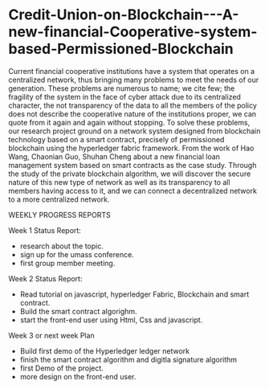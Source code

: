 # Credit-Union-on-Blockchain---A-new-financial-Cooperative-system-based-Permissioned-Blockchain

Current financial cooperative institutions have a system that operates on a centralized network, thus bringing many problems to meet the needs of our generation. These problems are numerous to name; we cite few; the fragility of the system in the face of cyber attack due to its centralized character, the not transparency of the data to all the members of the policy does not describe the cooperative nature of the institutions proper, we can quote from it again and again without stopping. To solve these problems, our research project ground on a network system designed from blockchain technology based on a smart contract, precisely of permissioned blockchain using the hyperledger fabric framework. From the work of Hao Wang, Chaonian Guo, Shuhan Cheng about a new financial loan management system based on smart contracts as the case study. Through the study of the private blockchain algorithm, we will discover the secure nature of this new type of network as well as its transparency to all members having access to it, and we can connect a decentralized network to a more centralized network.

WEEKLY PROGRESS REPORTS

Week 1
Status Report:

- research about the topic.
- sign up for the umass conference.
- first group member meeting.

Week 2
Status Report:

- Read tutorial on javascript, hyperledger Fabric, Blockchain and smart contract.
- Build the smart contract algorighm.
- start the front-end user using Html, Css and javascript.

Week 3 or next week
Plan

- Build  first demo of the Hyperledger ledger network
- finish the smart contract algorithm and digitla signature algorithm
- first Demo of the project.
- more design on the front-end user.
